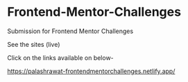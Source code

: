 # Frontend-Mentor-Challenges

Submission for Frontend Mentor Challenges

See the sites (live) 

Click on the links available on below-


https://palashrawat-frontendmentorchallenges.netlify.app/
